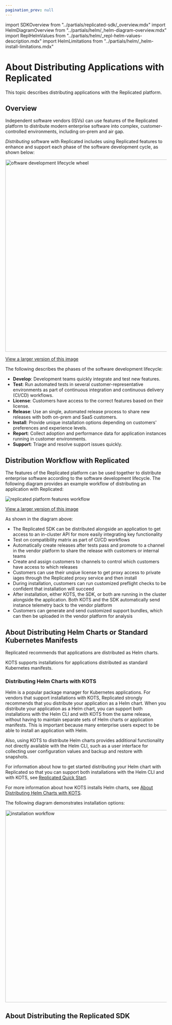 ```yaml
---
pagination_prev: null
---
```


import SDKOverview from "../partials/replicated-sdk/_overview.mdx"
import HelmDiagramOverview from "../partials/helm/_helm-diagram-overview.mdx"
import ReplHelmValues from "../partials/helm/_repl-helm-values-description.mdx"
import HelmLimitations from "../partials/helm/_helm-install-limitations.mdx"

# About Distributing Applications with Replicated

This topic describes distributing applications with the Replicated platform.

## Overview

Independent software vendors (ISVs) can use features of the Replicated platform to distribute modern enterprise software into complex, customer-controlled environments, including on-prem and air gap.

_Distributing_ software with Replicated includes using Replicated features to enhance and support each phase of the software development cycle, as shown below:

<img alt="oftware development lifecycle wheel" src="/images/software-dev-lifecycle.png" width="600px"/>

[View a larger version of this image](/images/software-dev-lifecycle.png)

The following describes the phases of the software development lifecycle:

* **Develop**: Development teams quickly integrate and test new features.
* **Test**: Run automated tests in several customer-representative environments as part of continuous integration and continuous delivery (CI/CD) workflows.
* **License**: Customers have access to the correct features based on their license.
* **Release**: Use an single, automated release process to share new releases with both on-prem and SaaS customers.
* **Install**: Provide unique installation options depending on customers' preferences and experience levels.
* **Report**: Collect adoption and performance data for application instances running in customer environments.
* **Support**: Triage and resolve support issues quickly.

## Distribution Workflow with Replicated

The features of the Replicated platform can be used together to distribute enterprise software according to the software development lifecycle. The following diagram provides an example workflow of distributing an application with Replicated:

![replicated platform features workflow](/images/replicated-platform.png)

[View a larger version of this image](/images/replicated-platform.png)

As shown in the diagram above:
* The Replicated SDK can be distributed alongside an application to get access to an in-cluster API for more easily integrating key functionality
* Test on compatibility matrix as part of CI/CD workflows
* Automatically create releases after tests pass and promote to a channel in the vendor platform to share the release with customers or internal teams
* Create and assign customers to channels to control which customers have access to which releases
* Customers can use their unqiue license to get proxy access to private iages through the Replicated proxy service and then install
* During installation, customers can run customized preflight checks to be confident that installation will succeed
* After installation, either KOTS, the SDK, or both are running in the cluster alongside the application. Both KOTS and the SDK automatically send instance telemetry back to the vendor platform
* Customers can generate and send customized support bundles, which can then be uploaded in the vendor platform for analysis

## About Distributing Helm Charts or Standard Kubernetes Manifests

Replicated recommends that applications are distributed as Helm charts.

KOTS supports installations for applications distributed as standard Kubernetes manifests.

### Distributing Helm Charts with KOTS

Helm is a popular package manager for Kubernetes applications. For vendors that support installations with KOTS, Replicated strongly recommends that you distribute your application as a Helm chart. When you distribute your application as a Helm chart, you can support both installations with the Helm CLI and with KOTS from the same release, without having to maintain separate sets of Helm charts or application manifests. This is important because many enterprise users expect to be able to install an application with Helm.

Also, using KOTS to distribute Helm charts provides additional functionality not directly available with the Helm CLI, such as a user interface for collecting user configuration values and backup and restore with snapshots.

For information about how to get started distributing your Helm chart with Replicated so that you can support both installations with the Helm CLI and with KOTS, see [Replicated Quick Start](replicated-onboarding).

For more information about how KOTS installs Helm charts, see [About Distributing Helm Charts with KOTS](helm-native-about).

The following diagram demonstrates installation options:

<img src="/images/installation-options.png" width="600px" alt="installation workflow"/>

## About Distributing the Replicated SDK

<SDKOverview/>